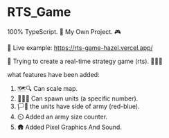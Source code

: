# RTS_Game

100% TypeScript. 🧊
My Own Project. 🎮

🧬 Live example: https://rts-game-hazel.vercel.app/

🦺 Trying to create a real-time strategy game (rts). 🧜🏼‍♂️

what features have been added:

1. 🗺️🔍 Can scale map.
2. 🧙🏾‍♂️    Can spawn units (a specific number).
3. 🏳️🏴 the units have side of army (red-blue).
4. ⏲️    Added an army size counter.
5. 🛖    Added Pixel Graphics And Sound.
